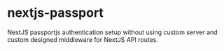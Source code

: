 # nextjs-passport
NextJS passportjs authentication setup without using custom server and custom designed middleware for NextJS API routes.
